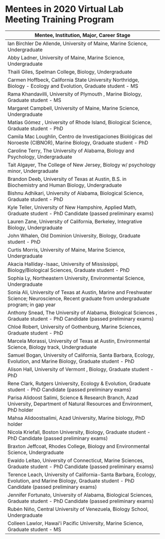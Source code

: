 
# Mentees in 2020 Virtual Lab Meeting Training Program
|Mentee, Institution, Major, Career Stage|
|---|
|Ian Birchler De Allende, University of Maine, Marine Science, Undergraduate|
|Abby Ladner, University of Maine, Marine Science, Undergraduate|
|Thaili Giles, Spelman College, Biology, Undergraduate|
|Carmen Hoffbeck, California State University Northridge, Biology - Ecology and Evolution, Graduate student - MS|
|Rama  Khandavilli, University of Plymouth , Marine Biology, Graduate student - MS|
|Margaret Campbell, University of Maine, Marine Science, Undergraduate|
|Matías Gómez , University of Rhode Island, Biological Science, Graduate student - PhD|
|Camila Mac Loughlin, Centro de Investigaciones Biológicas del Noroeste (CIBNOR), Marine Biology, Graduate student - PhD|
|Caroline Terry, The University of Alabama, Biology and Psychology, Undergraduate|
|Tait Algayer, The College of New Jersey, Biology w/ psychology minor, Undergraduate|
|Brandon Deeb, University of Texas at Austin, B.S. in Biochemistry and Human Biology, Undergraduate|
|Bishnu Adhikari, University of Alabama, Biological Science, Graduate student - PhD|
|Kyle Teller, University of New Hampshire, Applied Math, Graduate student - PhD Candidate (passed preliminary exams)|
|Lauren Zane, University of California, Berkeley, Integrative Biology, Undergraduate|
|John Whalen, Old Dominion University, Biology, Graduate student - PhD|
|Curtis Morris, University of Maine, Marine Science, Undergraduate|
|Akacia Halliday-Isaac, University of Mississippi, Biology/Biological Sciences, Graduate student - PhD|
|Sophia Ly, Northeastern University, Environmental Science, Undergraduate|
|Sonia Ali, University of Texas at Austin, Marine and Freshwater Science; Neuroscience, Recent graduate from undergraduate program; in gap year|
|Anthony Snead, The University of Alabama, Biological Sciences , Graduate student - PhD Candidate (passed preliminary exams)|
|Chloé Robert, University of Gothenburg, Marine Sciences, Graduate student - PhD|
|Marcela Morassi, University of Texas at Austin, Environmental Science, Biology track, Undergraduate|
|Samuel Bogan, University of California, Santa Barbara, Ecology, Evolution, and Marine Biology, Graduate student - PhD|
|Alison Hall, University of Vermont , Biology, Graduate student - PhD|
|Rene Clark, Rutgers University, Ecology & Evolution, Graduate student - PhD Candidate (passed preliminary exams)|
|Parisa Alidoost Salimi, Science & Research Branch, Azad University, Department of Natural Resources and Environment, PhD holder|
|Mahsa Alidoostsalimi, Azad University, Marine biology, PhD holder|
|Nicola Kriefall, Boston University, Biology, Graduate student - PhD Candidate (passed preliminary exams)|
|Braxton Jeffcoat, Rhodes College, Biology and Environmental Science, Undergraduate|
|Ewaldo Leitao, University of Connecticut, Marine Sciences, Graduate student - PhD Candidate (passed preliminary exams)|
|Terence Leach, University of California-Santa Barbara, Ecology, Evolution, and Marine Biology, Graduate student - PhD Candidate (passed preliminary exams)|
|Jennifer Fortunato, University of Alabama, Biological Sciences, Graduate student - PhD Candidate (passed preliminary exams)|
|Rubén Niño, Central University of Venezuela, Biology School, Undergraduate|
|Colleen Lawlor, Hawai'i Pacific University, Marine Science, Graduate student - MS|
